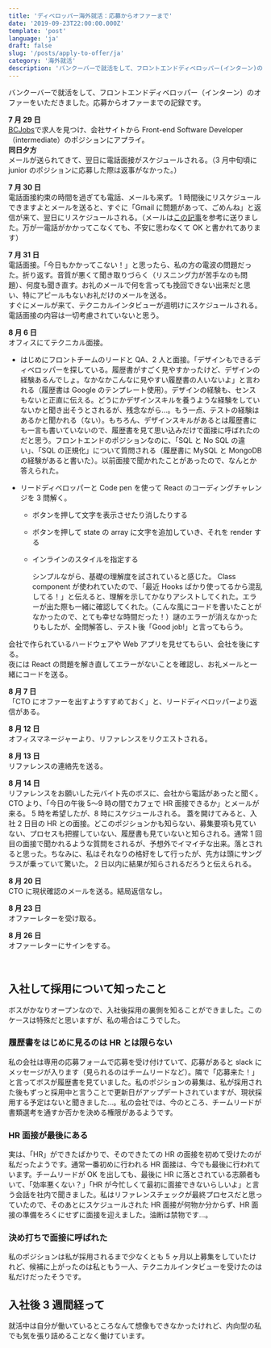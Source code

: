 ```yaml
---
title: 'ディベロッパー海外就活：応募からオファーまで'
date: '2019-09-23T22:00:00.000Z'
template: 'post'
language: 'ja'
draft: false
slug: '/posts/apply-to-offer/ja'
category: '海外就活'
description: 'バンクーバーで就活をして、フロントエンドディベロッパー(インターン)のオファーをいただきました。応募からオファーまでを記録しました。'
---
```


バンクーバーで就活をして、フロントエンドディベロッパー（インターン）のオファーをいただきました。応募からオファーまでの記録です。

**7 月 29 日**<br />
[BCJobs](https://www.bcjobs.ca/)で求人を見つけ、会社サイトから Front-end Software Developer（intermediate）のポジションにアプライ。<br />
**同日夕方**<br />
メールが送られてきて、翌日に電話面接がスケジュールされる。（3 月中旬頃に junior のポジションに応募した際は返事がなかった。）

**7 月 30 日**<br />
電話面接約束の時間を過ぎても電話、メールも来ず。
1 時間後にリスケジュールできますよとメールを送ると、すぐに「Gmail に問題があって、ごめんね」と返信が来て、翌日にリスケジュールされる。（メールは[この記事](https://www.thebalancecareers.com/what-to-do-if-your-phone-interviewer-doesn-t-call-2062794)を参考に送りました。万が一電話がかかってこなくても、不安に思わなくて OK と書かれてあります）

**7 月 31 日**<br />
電話面接。「今日もかかってこない！」と思ったら、私の方の電波の問題だった。折り返す。音質が悪くて聞き取りづらく（リスニング力が苦手なのも問題）、何度も聞き直す。お礼のメールで何を言っても挽回できない出来だと思い、特にアピールもないお礼だけのメールを送る。<br/>
すぐにメールが来て、テクニカルインタビューが週明けにスケジュールされる。電話面接の内容は一切考慮されていないと思う。

**8 月 6 日**<br />
オフィスにてテクニカル面接。

- はじめにフロントチームのリードと QA、2 人と面接。「デザインもできるディベロッパーを探している。履歴書がすごく見やすかったけど、デザインの経験あるんでしょ。なかなかこんなに見やすい履歴書の人いないよ」と言われる（履歴書は Google のテンプレート使用）。デザインの経験も、センスもないと正直に伝える。どうにかデザインスキルを養うような経験をしていないかと聞き出そうとされるが、残念ながら…。もう一点、テストの経験はあるかと聞かれる（ない）。もちろん、デザインスキルがあるとは履歴書にも一言も書いていないので、履歴書を見て思い込みだけで面接に呼ばれたのだと思う。フロントエンドのポジションなのに、「SQL と No SQL の違い」、「SQL の正規化」について質問される（履歴書に MySQL と MongoDB の経験があると書いた）。以前面接で聞かれたことがあったので、なんとか答えられた。
- リードディベロッパーと Code pen を使って React のコーディングチャレンジを 3 問解く。

  - ボタンを押して文字を表示させたり消したりする
  - ボタンを押して state の array に文字を追加していき、それを render する
  - インラインのスタイルを指定する

    シンプルながら、基礎の理解度を試されていると感じた。
    Class component が使われていたので、「最近 Hooks ばかり使ってるから混乱してる！」と伝えると、理解を示してかなりアシストしてくれた。エラーが出た際も一緒に確認してくれた。（こんな風にコードを書いたことがなかったので、とても幸せな時間だった！）謎のエラーが消えなかったりもしたが、全問解答し、テスト後「Good job!」と言ってもらう。

会社で作られているハードウェアや Web アプリを見せてもらい、会社を後にする。<br />
夜には React の問題を解き直してエラーがないことを確認し、お礼メールと一緒にコードを送る。

**8 月 7 日**<br />
「CTO にオファーを出すようすすめておく」と、リードディベロッパーより返信がある。

**8 月 12 日**<br />
オフィスマネージャーより、リファレンスをリクエストされる。

**8 月 13 日**<br />
リファレンスの連絡先を送る。

**8 月 14 日**<br />
リファレンスをお願いした元バイト先のボスに、会社から電話があったと聞く。CTO より、「今日の午後 5〜9 時の間でカフェで HR 面接できるか」とメールが来る。 5 時を希望したが、8 時にスケジュールされる。
蓋を開けてみると、入社 2 日目の HR との面接。どこのポジションかも知らない、募集要項も見ていない、プロセスも把握していない、履歴書も見ていないと知らされる。通常 1 回目の面接で聞かれるような質問をされるが、予想外でイマイチな出来。落とされると思った。ちなみに、私はそれなりの格好をして行ったが、先方は頭にサングラスが乗っていて驚いた。
2 日以内に結果が知らされるだろうと伝えられる。

**8 月 20 日**<br />
CTO に現状確認のメールを送る。結局返信なし。

**8 月 23 日**<br />
オファーレターを受け取る。

**8 月 26 日**<br />
オファーレターにサインをする。

<br />

## 入社して採用について知ったこと

ボスがかなりオープンなので、入社後採用の裏側を知ることができました。このケースは特殊だと思いますが、私の場合はこうでした。

### 履歴書をはじめに見るのは HR とは限らない

私の会社は専用の応募フォームで応募を受け付けていて、応募があると slack にメッセージが入ります（見られるのはチームリードなど）。隣で「応募来た！」と言ってボスが履歴書を見ていました。私のポジションの募集は、私が採用された後もずっと採用中と言うことで更新日がアップデートされていますが、現状採用する予定はないと聞きました…。私の会社では、今のところ、チームリードが書類選考を通すか否かを決める権限があるようです。

### HR 面接が最後にある

実は、「HR」ができたばかりで、そのできたての HR の面接を初めて受けたのが私だったようです。通常一番初めに行われる HR 面接は、今でも最後に行われています。チームリードが OK を出しても、最後に HR に落とされている志願者もいて、「効率悪くない？」「HR が今忙しくて最初に面接できないらしいよ」と言う会話を社内で聞きました。私はリファレンスチェックが最終プロセスだと思っていたので、そのあとにスケジュールされた HR 面接が何物か分からず、HR 面接の準備をろくにせずに面接を迎えました。油断は禁物です…。

### 決め打ちで面接に呼ばれた

私のポジションは私が採用されるまで少なくとも 5 ヶ月以上募集をしていたけれど、候補に上がったのは私ともう一人、テクニカルインタビューを受けたのは私だけだったそうです。

## 入社後 3 週間経って

就活中は自分が働いているところなんて想像もできなかったけれど、内向型の私でも気を張り詰めることなく働けています。
